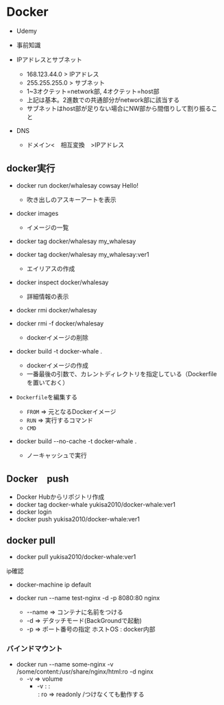 # Docker
- Udemy

- 事前知識
- IPアドレスとサブネット
    - 168.123.44.0 > IPアドレス
    - 255.255.255.0 > サブネット
    - 1~3オクテット=network部, 4オクテット=host部
    - 上記は基本。2進数での共通部分がnetwork部に該当する
    - サブネットはhost部が足りない場合にNW部から間借りして割り振ること
- DNS
    - ドメイン<　相互変換　>IPアドレス

## docker実行
- docker run docker/whalesay cowsay Hello!
    - 吹き出しのアスキーアートを表示
- docker images
    - イメージの一覧
- docker tag docker/whalesay my_whalesay
- docker tag docker/whalesay my_whalesay:ver1
    - エイリアスの作成

- docker inspect docker/whalesay
    - 詳細情報の表示
- docker rmi docker/whalesay
- docker rmi -f docker/whalesay
    - dockerイメージの削除

- docker build -t docker-whale .
    - dockerイメージの作成
    - 一番最後の引数で、カレントディレクトリを指定している（Dockerfileを置いておく）
- `Dockerfile`を編集する
    - `FROM` => 元となるDockerイメージ
    - `RUN` => 実行するコマンド
    - `CMD`
- docker build --no-cache -t docker-whale .
    - ノーキャッシュで実行

## Docker　push
- Docker Hubからリポジトリ作成
- docker tag docker-whale yukisa2010/docker-whale:ver1
- docker login
- docker push yukisa2010/docker-whale:ver1
## docker pull
- docker pull yukisa2010/docker-whale:ver1

ip確認
- docker-machine ip default

- docker run --name test-nginx -d -p 8080:80 nginx
    - --name => コンテナに名前をつける
    - -d => デタッチモード(BackGroundで起動)
    - -p => ポート番号の指定 ホストOS : docker内部

### バインドマウント
- docker run --name some-nginx -v /some/content:/usr/share/nginx/html:ro -d nginx
    - -v => volume
        - -v <Host directory> : <docker container pos> : <option>
            - <option>: ro => readonly /つけなくても動作する


